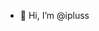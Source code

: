 - 👋 Hi, I’m @ipluss


<!---
ipluss/ipluss is a ✨ special ✨ repository because its `README.md` (this file) appears on your GitHub profile.
You can click the Preview link to take a look at your changes.
--->
